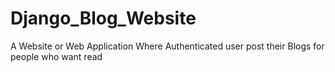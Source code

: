 # Django_Blog_Website
A Website or Web Application Where Authenticated user post their Blogs for people who want read
